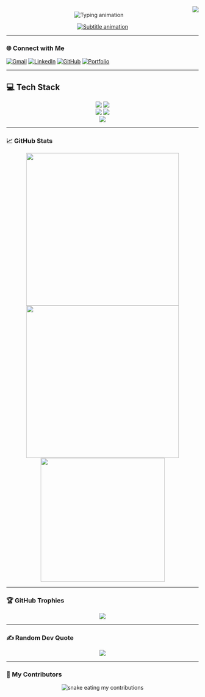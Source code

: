 <img align="right" src="https://visitor-badge.laobi.icu/badge?page_id=hamadhussain.hamadhussain" />

<p align="center">
  <img src="https://readme-typing-svg.demolab.com?font=Orbitron&weight=600&size=30&duration=4000&pause=1000&color=00F0FF&center=true&vCenter=true&width=500&lines=🖐️+Hi%2C+I'm+Hammad+Hussain;🚀+Full+Stack+Magician;🐞+Bug+Hunter;🎯+API+Integrator;⚙️+DevOps+Explorer" alt="Typing animation">
</p>

<p align="center">
  <a href="https://git.io/typing-svg">
    <img src="https://readme-typing-svg.demolab.com?font=Fira+Code&weight=500&size=22&duration=3000&pause=500&color=FF00F7&background=000000&center=true&vCenter=true&width=600&lines=Crafting+robust+cloud-native+apps;Turning+coffee+into+deployments;Polishing+frontend+to+backend+flows" alt="Subtitle animation">
  </a>
</p>

---

### 🌐 Connect with Me

[![Gmail](https://img.shields.io/badge/Gmail-D14836?style=for-the-badge&logo=gmail&logoColor=white)](mailto:hammad31012004@gmail.com)
[![LinkedIn](https://img.shields.io/badge/LinkedIn-%230077B5?style=for-the-badge&logo=linkedin&logoColor=white)](https://linkedin.com/in/hammadhussaindeveloper)
[![GitHub](https://img.shields.io/badge/GitHub-000000?style=for-the-badge&logo=github&logoColor=white)](https://github.com/hamadhussain)
[![Portfolio](https://img.shields.io/badge/Portfolio-%23FF5722?style=for-the-badge&logo=vercel&logoColor=white)](https://portfolio-hammad-lilac.vercel.app)

---

## 💻 Tech Stack

<p align="center">
  <img src="https://skillicons.dev/icons?i=js,ts,java,python,bash" />
  <img src="https://skillicons.dev/icons?i=react,nextjs,vue,nuxt,tailwind,threejs" /><br/>
  <img src="https://skillicons.dev/icons?i=nodejs,express,spring,docker,kubernetes,aws,vercel" />
  <img src="https://skillicons.dev/icons?i=mysql,postgres,mongodb,firebase,prisma" /><br/>
  <img src="https://skillicons.dev/icons?i=git,github,figma,webflow,postman" />
</p>

---

### 📈 GitHub Stats

<div align="center">
  <img src="https://github-readme-stats.vercel.app/api?username=hamadhussain&show_icons=true&theme=radical&border_radius=10" width="400"/>
  <img src="https://github-readme-streak-stats.herokuapp.com/?user=hamadhussain&theme=radical&border_radius=10" width="400"/>
  <br/>
  <img src="https://github-readme-stats.vercel.app/api/top-langs/?username=hamadhussain&layout=compact&theme=radical" width="325"/>
</div>

---

### 🏆 GitHub Trophies

<p align="center">
  <img src="https://github-profile-trophy.vercel.app/?username=hamadhussain&theme=onedark&no-frame=false&no-bg=true&margin-w=10" />
</p>

---

### ✍️ Random Dev Quote

<p align="center">
  <img src="https://quotes-github-readme.vercel.app/api?type=horizontal&theme=tokyonight" />
</p>

---

### 🐍 My Contributors

<p align="center">
  <img src="https://raw.githubusercontent.com/hamadhussain/hamadhussain/output/github-contribution-grid-snake.svg" alt="snake eating my contributions" />
</p>

